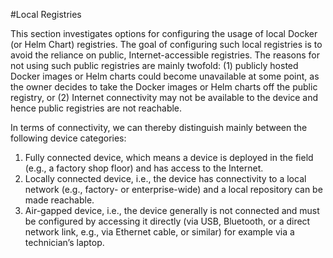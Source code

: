 #Local Registries

This section investigates options for configuring the usage of local Docker (or Helm Chart) registries. The goal of configuring such local registries is to avoid the reliance on public, Internet-accessible registries. The reasons for not using such public registries are mainly twofold: (1) publicly hosted Docker images or Helm charts could become unavailable at some point, as the owner decides to take the Docker images or Helm charts off the public registry, or (2) Internet connectivity may not be available to the device and hence public registries are not reachable.

In terms of connectivity, we can thereby distinguish mainly between the following device categories:

1.	Fully connected device, which means a device is deployed in the field (e.g., a factory shop floor) and has access to the Internet.
2.	Locally connected device, i.e., the device has connectivity to a local network (e.g., factory- or enterprise-wide) and a local repository can be made reachable.
3.	Air-gapped device, i.e., the device generally is not connected and must be configured by accessing it directly (via USB, Bluetooth, or a direct network link, e.g., via Ethernet cable, or similar) for example via a technician’s laptop.
